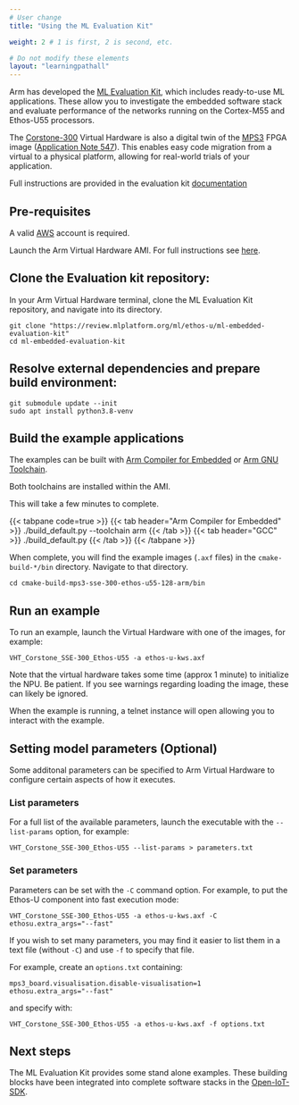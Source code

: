 ```yaml
---
# User change
title: "Using the ML Evaluation Kit"

weight: 2 # 1 is first, 2 is second, etc.

# Do not modify these elements
layout: "learningpathall"
---
```

Arm has developed the [ML Evaluation Kit](https://review.mlplatform.org/plugins/gitiles/ml/ethos-u/ml-embedded-evaluation-kit), which includes ready-to-use ML applications. These allow you to investigate the embedded software stack and evaluate performance of the networks running on the Cortex-M55 and Ethos-U55 processors.

The [Corstone-300](https://developer.arm.com/Processors/Corstone-300) Virtual Hardware is also a digital twin of the [MPS3](https://www.arm.com/products/development-tools/development-boards/mps3) FPGA image ([Application Note 547](https://developer.arm.com/downloads/-/download-fpga-images)). This enables easy code migration from a virtual to a physical platform, allowing for real-world trials of your application.

Full instructions are provided in the evaluation kit [documentation](https://review.mlplatform.org/plugins/gitiles/ml/ethos-u/ml-embedded-evaluation-kit/+/HEAD/docs/quick_start.md)

## Pre-requisites

A valid [AWS](https://aws.amazon.com/) account is required.

Launch the Arm Virtual Hardware AMI. For full instructions see [here](/install-tools/avh#corstone).

## Clone the Evaluation kit repository:

In your Arm Virtual Hardware terminal, clone the ML Evaluation Kit repository, and navigate into its directory.
```console
git clone "https://review.mlplatform.org/ml/ethos-u/ml-embedded-evaluation-kit"
cd ml-embedded-evaluation-kit
```

## Resolve external dependencies and prepare build environment:
```console
git submodule update --init
sudo apt install python3.8-venv
```

## Build the example applications

The examples can be built with [Arm Compiler for Embedded](https://developer.arm.com/Tools%20and%20Software/Arm%20Compiler%20for%20Embedded) or [Arm GNU Toolchain](https://developer.arm.com/Tools%20and%20Software/GNU%20Toolchain).

Both toolchains are installed within the AMI.

This will take a few minutes to complete.

{{< tabpane code=true >}}
  {{< tab header="Arm Compiler for Embedded" >}}
./build_default.py --toolchain arm
{{< /tab >}}
  {{< tab header="GCC" >}}
./build_default.py
{{< /tab >}}
{{< /tabpane >}}

When complete, you will find the example images (`.axf` files) in the `cmake-build-*/bin` directory. Navigate to that directory.
```console
cd cmake-build-mps3-sse-300-ethos-u55-128-arm/bin
```
## Run an example
To run an example, launch the Virtual Hardware with one of the images, for example:
```console
VHT_Corstone_SSE-300_Ethos-U55 -a ethos-u-kws.axf
```
Note that the virtual hardware takes some time (approx 1 minute) to initialize the NPU. Be patient. If you see warnings regarding loading the image, these can likely be ignored.

When the example is running, a telnet instance will open allowing you to interact with the example.

## Setting model parameters (Optional)

Some additonal parameters can be specified to Arm Virtual Hardware to configure certain aspects of how it executes.

### List parameters

For a full list of the available parameters, launch the executable with the `--list-params` option, for example:
```console
VHT_Corstone_SSE-300_Ethos-U55 --list-params > parameters.txt
```
### Set parameters
Parameters can be set with the `-C` command option. For example, to put the Ethos-U component into fast execution mode:
```console
VHT_Corstone_SSE-300_Ethos-U55 -a ethos-u-kws.axf -C ethosu.extra_args="--fast"
```
If you wish to set many parameters, you may find it easier to list them in a text file (without `-C`) and use `-f` to specify that file.

For example, create an `options.txt` containing:
```console
mps3_board.visualisation.disable-visualisation=1
ethosu.extra_args="--fast"
```
and specify with:
```console
VHT_Corstone_SSE-300_Ethos-U55 -a ethos-u-kws.axf -f options.txt
```
## Next steps
The ML Evaluation Kit provides some stand alone examples. These building blocks have been integrated into complete software stacks in the [Open-IoT-SDK](https://github.com/ARM-software/open-iot-sdk).

